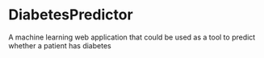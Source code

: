 # DiabetesPredictor
A machine learning web application that could be used as a tool to predict whether a patient has diabetes
